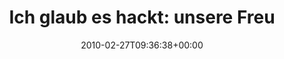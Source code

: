 ---
retweeted: false
source: <a href="http://twitter.com" rel="nofollow">Twitter Web Client</a>
entities:
  hashtags:
  - text: A9
    indices:
    - '56'
    - '59'
  symbols: []
  user_mentions: []
  urls: []
display_text_range:
- '0'
- '139'
favorite_count: '0'
id_str: '9722952883'
truncated: false
retweet_count: '0'
id: '9722952883'
created_at: Sat Feb 27 09:36:38 +0000 2010
favorited: false
full_text: 'Ich glaub es hackt: unsere Freunde & Helfer ham auf der #A9 Hmsd. Kreuz
  hinter den festen Blitzer noch ne mobile Lichtschranke aufgestellt.'
lang: de
tags:
- A9
- pesos:twitter
date: '2010-02-27T09:36:38+00:00'
src: https://twitter.com/bascht/status/9722952883
original_url: https://twitter.com/bascht/status/9722952883
type: twitter_tweet
text: 'Ich glaub es hackt: unsere Freunde & Helfer ham auf der #A9 Hmsd. Kreuz hinter
  den festen Blitzer noch ne mobile Lichtschranke aufgestellt.'
title: 'Ich glaub es hackt: unsere Freu'

---